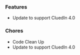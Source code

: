 ### Features
- Update to support CluedIn 4.0

### Chores
- Code Clean Up
- Update to support CluedIn 4.0
